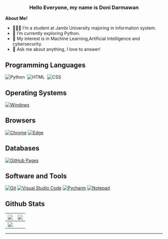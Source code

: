 
<h3 align="center" title="introdcution"> Hello Everyone, my name is Doni Darmawan</h3>


**About Me!**

- 👨🏽‍💻 I’m a student at Jambi University majoring in information system.
- 🌱 I’m currently exploring Python. 
- 🤔 My interest is in Machine Learning,Artificial Intelligence and cybersecurity.
- 💬 Ask me about anything, I love to answer!


## Programming Languages
![Python](https://img.shields.io/badge/-Python-05122A?style=flat&logo=python)&nbsp;
![HTML](https://img.shields.io/badge/-HTML-05122A?style=flat&logo=HTML5)&nbsp;
![CSS](https://img.shields.io/badge/-CSS-05122A?style=flat&logo=CSS3&logoColor=1572B6)&nbsp;



## Operating Systems
<p>
	<a href="#"><img alt="Windows" src="https://img.shields.io/badge/Windows-0078D6?logo=windows&logoColor=white"></a>
</p>

## Browsers
<p>
	<a href="#"><img alt="Chrome" src="https://img.shields.io/badge/Google_chrome-4285F4?logo=Google-Chrome&logoColor=white"></a>
	<a href="#"><img alt="Edge" src="https://img.shields.io/badge/Microsoft_Edge-0078D7?logo=Microsoft-edge&logoColor=white"></a>
</p>

## Databases

<p>
    <a href="#"><img alt="GitHub Pages" src="https://img.shields.io/badge/GitHub%20Pages-%23327FC7.svg?logo=github&logoColor=white"></a>
</p> 

## Software and Tools
<p>
  <a href="#"><img alt="Git" src="https://img.shields.io/badge/Git%20-%23F05033.svg?logo=git&logoColor=white"></a>
  <a href="#"><img alt="Visual Studio Code" src="https://img.shields.io/badge/Visual%20Studio%20Code-0078d7.svg?logo=visual-studio-code&logoColor=white"></a>
  <a href="#"><img alt="Pycharm" src="https://img.shields.io/badge/pycharm-143?logo=pycharm&logoColor=black&color=green&labelColor=green"></a>
	<a href="#"><img alt="Notepad" src="https://img.shields.io/badge/Notepad++-90E59A.svg?logo=notepad%2B%2B&logoColor=black"></a>
</p>

## Github Stats

<img src="https://github-readme-stats.vercel.app/api?username=donidarmawan317&&show_icons=true&count_private=true&theme=github_dark">|<img src="https://github-readme-streak-stats.herokuapp.com/?user=donidarmawan317&theme=blueberry_duo"/>
|---|---|
<img src="https://github-readme-stats.vercel.app/api/top-langs/?username=donidarmawan317&layout=compact&theme=github_dark"/>|

----
